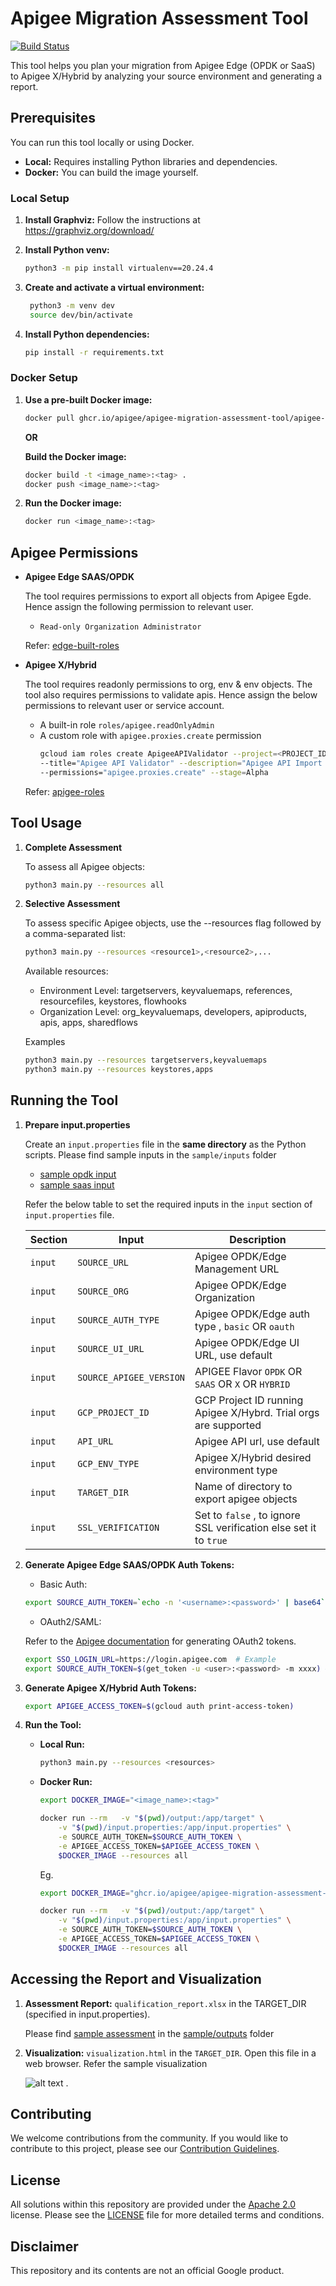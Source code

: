 # Apigee Migration Assessment Tool

[![Build Status](https://github.com/apigee/apigee-migration-assessment-tool/actions/workflows/tests.yml/badge.svg)](https://github.com/apigee/apigee-migration-assessment-tool/actions/workflows/tests.yml)

This tool helps you plan your migration from Apigee Edge (OPDK or SaaS) to Apigee X/Hybrid by analyzing your source environment and generating a report.

## Prerequisites

You can run this tool locally or using Docker.

* **Local:** Requires installing Python libraries and dependencies.
* **Docker:**  You can build the image yourself.

### Local Setup

1. **Install Graphviz:** Follow the instructions at https://graphviz.org/download/

2. **Install Python venv:**

   ```bash
   python3 -m pip install virtualenv==20.24.4
   ```
3. **Create and activate a virtual environment:**
   ```bash
    python3 -m venv dev
    source dev/bin/activate
   ```
4. **Install Python dependencies:**
    ```bash
    pip install -r requirements.txt
    ```

### Docker Setup
1.  **Use a pre-built Docker image:**
    ```bash
    docker pull ghcr.io/apigee/apigee-migration-assessment-tool/apigee-migration-assessment-tool:latest
    ```
    **OR**

    **Build the Docker image:**
    ```bash
    docker build -t <image_name>:<tag> .
    docker push <image_name>:<tag>
    ```

2. **Run the Docker image:**
    ```bash
    docker run <image_name>:<tag>
    ```

## Apigee Permissions
* **Apigee Edge SAAS/OPDK**

   The tool requires permissions to export all objects from Apigee Egde. Hence assign the following permission to relevant user.
   * `Read-only Organization Administrator`

   Refer: [edge-built-roles](https://docs.apigee.com/api-platform/system-administration/edge-built-roles)

* **Apigee X/Hybrid**

   The tool requires readonly permissions to org, env & env objects. The tool also requires permissions to validate apis. Hence assign the below permissions to relevant user or service account.
   * A built-in role `roles/apigee.readOnlyAdmin`
   * A custom role with `apigee.proxies.create` permission
        ```bash
        gcloud iam roles create ApigeeAPIValidator --project=<PROJECT_ID> \
        --title="Apigee API Validator" --description="Apigee API Import validator" \
        --permissions="apigee.proxies.create" --stage=Alpha
        ```
    Refer: [apigee-roles](https://cloud.google.com/iam/docs/understanding-roles#apigee-roles)

## Tool Usage
1. **Complete Assessment**

    To assess all Apigee objects:
    ```bash
    python3 main.py --resources all
    ```

2. **Selective Assessment**

    To assess specific Apigee objects, use the --resources flag followed by a comma-separated list:
    ```bash
    python3 main.py --resources <resource1>,<resource2>,...
    ```
    Available resources:
    * Environment Level: targetservers, keyvaluemaps, references, resourcefiles, keystores, flowhooks
    * Organization Level: org_keyvaluemaps, developers, apiproducts, apis, apps, sharedflows

    Examples

    ```bash
    python3 main.py --resources targetservers,keyvaluemaps
    python3 main.py --resources keystores,apps
    ```
## Running the Tool
1. **Prepare input.properties**

    Create an `input.properties` file in the **same directory** as the Python scripts.
    Please find sample inputs in the `sample/inputs` folder
    * [sample opdk input](sample/inputs/opdk.input.properties)
    * [sample saas input](sample/inputs/saas.input.properties)

    Refer the below table to set the required inputs in the `input` section of `input.properties` file.

    | Section  | Input   | Description |
    | -------- | ------- | ------- |
    | `input`  | `SOURCE_URL`    | Apigee OPDK/Edge Management URL |
    | `input`  | `SOURCE_ORG`     | Apigee OPDK/Edge Organization|
    | `input`  | `SOURCE_AUTH_TYPE`    | Apigee OPDK/Edge auth type , `basic` OR `oauth`|
    | `input`  | `SOURCE_UI_URL`    | Apigee OPDK/Edge UI URL, use default|
    | `input`  | `SOURCE_APIGEE_VERSION`     | APIGEE Flavor `OPDK` OR `SAAS` OR `X` OR `HYBRID`|
    | `input`  | `GCP_PROJECT_ID`    | GCP Project ID running Apigee X/Hybrd. Trial orgs are supported|
    | `input`  | `API_URL`    | Apigee API url, use default |
    | `input`  | `GCP_ENV_TYPE`     | Apigee X/Hybrid desired environment type |
    | `input`  | `TARGET_DIR`    | Name of directory to export apigee objects |
    | `input`  | `SSL_VERIFICATION`    | Set to `false` , to ignore SSL verification else set it to `true`|

2. **Generate Apigee Edge SAAS/OPDK Auth Tokens:**

    * Basic Auth:
    ```bash
    export SOURCE_AUTH_TOKEN=`echo -n '<username>:<password>' | base64`
    ```
    *  OAuth2/SAML:
    
    Refer to the [Apigee documentation](https://docs.apigee.com/api-platform/system-administration/management-api-overview) for generating OAuth2 tokens.
    ```bash
    export SSO_LOGIN_URL=https://login.apigee.com  # Example
    export SOURCE_AUTH_TOKEN=$(get_token -u <user>:<password> -m xxxx) # Example using a helper script
    ```

3. **Generate Apigee X/Hybrid Auth Tokens:**
    ```bash
    export APIGEE_ACCESS_TOKEN=$(gcloud auth print-access-token)
    ```
4. **Run the Tool:**

    * **Local Run:**
        ```bash
        python3 main.py --resources <resources>
        ```

    * **Docker Run:**
        ```bash
        export DOCKER_IMAGE="<image_name>:<tag>"

        docker run --rm   -v "$(pwd)/output:/app/target" \
            -v "$(pwd)/input.properties:/app/input.properties" \
            -e SOURCE_AUTH_TOKEN=$SOURCE_AUTH_TOKEN \
            -e APIGEE_ACCESS_TOKEN=$APIGEE_ACCESS_TOKEN \
            $DOCKER_IMAGE --resources all
        ```

        Eg.
        ```bash
        export DOCKER_IMAGE="ghcr.io/apigee/apigee-migration-assessment-tool/apigee-migration-assessment-tool:latest"

        docker run --rm   -v "$(pwd)/output:/app/target" \
            -v "$(pwd)/input.properties:/app/input.properties" \
            -e SOURCE_AUTH_TOKEN=$SOURCE_AUTH_TOKEN \
            -e APIGEE_ACCESS_TOKEN=$APIGEE_ACCESS_TOKEN \
            $DOCKER_IMAGE --resources all
        ```

## Accessing the Report and Visualization

1. **Assessment Report:**
    `qualification_report.xlsx` in the TARGET_DIR (specified in input.properties).

    Please find [sample assessment](sample/outputs/sample_qualification_report.xlsx) in the [sample/outputs](sample/outputs) folder

2. **Visualization:**
    `visualization.html` in the `TARGET_DIR`. Open this file in a web browser.
    Refer the sample visualization

    ![alt text](assets/visualization.png) .


## Contributing
We welcome contributions from the community. If you would like to contribute to this project, please see our [Contribution Guidelines](./CONTRIBUTING.md).

## License

All solutions within this repository are provided under the
[Apache 2.0](https://www.apache.org/licenses/LICENSE-2.0) license.
Please see the [LICENSE](./LICENSE) file for more detailed terms and conditions.

## Disclaimer

This repository and its contents are not an official Google product.
